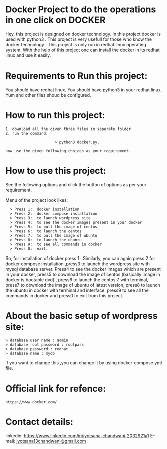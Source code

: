 # Docker Project to do the operations in one click on DOCKER
 Hey, this project is designed on docker technology. In this project docker is used with python3 . This project is very usefull for those who know the docker technology . This project is only run in redhat linux operating system.
    With the help of this project one can install the docker in its redhat linux and use it easily.
    
# Requirements to Run this project:

   You should have redhat linux.
   You should have python3 in your redhat linux.
   Yum and other files shoud be configured.
   
# How to run this project:
    1. download all the given three files in seperate folder.
    2. run the command:
    
                          > python3 docker.py.
             
    now use the given following choices as your requirement.

# How to use this project:
   See the following options and click the button of options as per your requirement.
   
   Menu of the project look likes:
   
      > Press 1:  docker installation
      > Press 2:  docker compose installation
      > Press 3:  to launch wordpress site
      > Press 4:  to see the docker images present in your docker
      > Press 5:  to pull the image of centos
      > Press 6:  to launch the centos 
      > Press 7:  to pull the image of ubuntu 
      > Press 8:  to launch the ubuntu
      > Press 9:  to see all commands in docker
      > Press 0:  exit.
  So, for installation of docker press 1 . Similarly, you can again press 2 for docker compose installation ,press3 to launch the wordpress site with mysql database server. Press4 to see the docker images which are present in your docker, press5 to download the image of centos (basically image in docker is bootable dvd) , press6 to launch the centos:7 with terminal, press7 to download the image of ubuntu of latest version, press8 to launch the ubuntu in docker with terminal and interface, press9 to see all the commands in docker and press0 to exit from this project.
 # About the basic setup of wordpress site:
    > database user name : admin
    > database root password : rootpass
    > database password : redhat
    > database name : mydb
  if you want to change this ,you can change it by using  docker-compose.yml file.
  # Official link for refence:
    https://www.docker.com/
    
 # Contact details:   
   linkedin: https://www.linkedin.com/in/jyotsana-chandwani-2032921a1
   E-mail: jyotsana13chandwani@gmail.com
